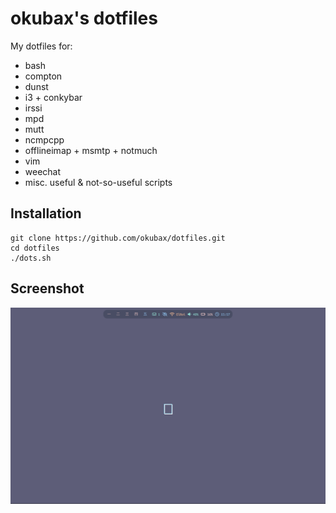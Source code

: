 # okubax's dotfiles

My dotfiles for:

* bash
* compton
* dunst
* i3 + conkybar
* irssi
* mpd
* mutt
* ncmpcpp
* offlineimap + msmtp + notmuch
* vim
* weechat
* misc. useful & not-so-useful scripts

## Installation

	git clone https://github.com/okubax/dotfiles.git
	cd dotfiles
	./dots.sh
	
## Screenshot

![ScreenShot](https://raw.githubusercontent.com/okubax/dotfiles/master/screenshot.png)
